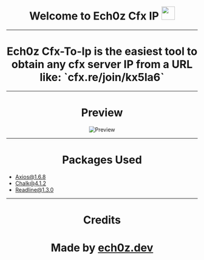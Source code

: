 <h1 align="center"><b>Welcome to Ech0z Cfx IP </b><img src="https://media.giphy.com/media/hvRJCLFzcasrR4ia7z/giphy.gif" width="35"></h1>

---

<h1 align="center">Ech0z Cfx-To-Ip is the easiest tool to obtain any cfx server IP from a URL like: `cfx.re/join/kx5la6`</h1>

---

<h1 align="center"><b>Preview</b></h1>

<p align="center">
  <img src="https://media.discordapp.net/attachments/1230099510957572106/1231549703779385394/image.png?ex=66375d0a&is=6624e80a&hm=aba05497d6c79c4725806c3bbaca7efea2d127d3b90ee6c0dc54ac060aad7cec&=&format=webp&quality=lossless&width=781&height=184" alt="Preview">
</p>

---

<h1 align="center"><b>Packages Used</b></h1>

- [Axios@1.6.8](https://www.npmjs.com/package/axios/v/1.6.8)
- [Chalk@4.1.2](https://www.npmjs.com/package/chalk/v/4.1.2)
- [Readline@1.3.0](https://www.npmjs.com/package/readline/v/1.3.0)

---

<h1 align="center"><b>Credits</b></h1>

<h1 align="center">Made by <a href="https://discord.com/users/1135627677441736704">ech0z.dev</a></h1>
